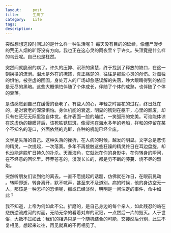 ```yaml
---
layout:     post
title:      生病了
category:   Life
tags: 
description: 
--- 
```


突然想想这段时间过的是什么样一种生活呢？
每天没有目的的延续，像僵尸漫步的荒无人烟的旷野没有方向。我也正在这心灵的雨夜里彳亍许久。头顶竟是什么样的乌云呢。自己也是枉然。

突然间就脆弱的病了。许久的压抑、沉积的痛楚，终于找到了释放的缺口，在这一刻换换的流淌。泪水是外在的掩饰，真正痛楚的，往往是那些心灵的创伤。对孤独的惧怕，被空虚的囹圄，身处万人的广场却愈感误解的失落，睁大眼睛得到的依旧是无尽的黑暗。这些大概惧怕伴随了个体成长，伴随了个体的成熟，也伴随了个体的衰落。

是该感觉到自己在缓慢的衰老了。有些人的心，年轻之时昙花的过程，终日处在的，是对衰老的深深惧怕。身体机能的衰退，明显的镌刻在躯干，心里的颓废，却只有在茫茫无际里独自体觉。也许表面一脸的灿烂，一笑弧形的完美。可谁能体谅在这虚伪的镀膜背后，该死铁锈斑斑，像浸泡在海水多年的老船，祥和的停留在某个不知名的港口，外面依然的光鲜，各种的机能已经全废。

文学是失落的自己。这种失落的挫折，在人病的时候，越发的明显。文字总是悲伤的精灵，一次提起，一次落寞。多年不再接触这些狂躁的精灵终日在耳边盘旋，却也没能逃脱旷日持久的扑杀。天涯海角，它就张在你的身影中，在你转身的瞬间，在不经意的回忆里。莽莽苍苍的，漫漫长长的，都是剪不断的藤蔓、烧不尽的烈焰。

突然听朋友们谈到他的离去。一直不愿提起的话题，仿佛就在昨日，在眼前晃动 。转瞬即逝，转身离开，默不吭声，甚至来不及道别。病的时候，他的身边空无一人，那该是一种怎样的恐惧呢，抑或已经淡然，明明是一间注定的事件，命中如此？

我不知道，上帝为何如此不公。折磨的，是自己身边的每个亲人，如此残忍的站在悲伤逆流成河的对面，无助无奈的看着对岸的沉寂，一点然后一片的毁灭。人于世俗，大抵不过如此：我们的相遇只是一个随机结合的可能，交接然后分别，此生不复相见。想起来过往，再见就真的不再相见了。
